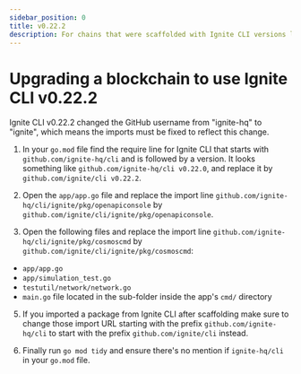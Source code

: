 ```yaml
---
sidebar_position: 0
title: v0.22.2
description: For chains that were scaffolded with Ignite CLI versions lower than v0.22.2, changes are required to use Ignite CLI v0.22.2. 
---
```


# Upgrading a blockchain to use Ignite CLI v0.22.2

Ignite CLI v0.22.2 changed the GitHub username from "ignite-hq" to "ignite", which means the imports must be fixed to reflect this change.

1. In your `go.mod` file find the require line for Ignite CLI that starts with `github.com/ignite-hq/cli` and is followed by a version.
   It looks something like `github.com/ignite-hq/cli v0.22.0`, and replace it by `github.com/ignite/cli v0.22.2`.

2. Open the `app/app.go` file and replace the import line `github.com/ignite-hq/cli/ignite/pkg/openapiconsole` by `github.com/ignite/cli/ignite/pkg/openapiconsole`.

3. Open the following files and replace the import line `github.com/ignite-hq/cli/ignite/pkg/cosmoscmd` by `github.com/ignite/cli/ignite/pkg/cosmoscmd`:

 - `app/app.go`
 - `app/simulation_test.go`
 - `testutil/network/network.go`
 - `main.go` file located in the sub-folder inside the app's `cmd/` directory

5. If you imported a package from Ignite CLI after scaffolding make sure to change those import URL starting with the prefix `github.com/ignite-hq/cli` to start
   with the prefix `github.com/ignite/cli` instead.

6. Finally run `go mod tidy` and ensure there's no mention if `ignite-hq/cli` in your `go.mod` file.
